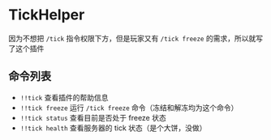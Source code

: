 # TickHelper

因为不想把 `/tick` 指令权限下方，但是玩家又有 `/tick freeze` 的需求，所以就写了这个插件

## 命令列表

- `!!tick` 查看插件的帮助信息
- `!!tick freeze` 运行 `/tick freeze` 命令（冻结和解冻均为这个命令）
- `!!tick status` 查看目前是否处于 freeze 状态
- `!!tick health` 查看服务器的 tick 状态（是个大饼，没做）
